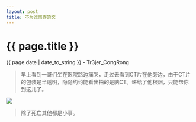 ```yaml
---
layout: post
title: 不为谁而作的文
---
```


{{ page.title }}
================
<p class="date">{{ page.date | date_to_string }} - Tr3jer_CongRong</p>

> 早上看到一哥们坐在医院路边痛哭，走过去看到CT片在他旁边，由于CT片的包装是半透明，隐隐约约能看出拍的是脑CT。递给了他根烟，只能帮你到这儿了。

<img src="https://blog-1252048719.cos.ap-shanghai.myqcloud.com/95%5BR%2556B%5D%2518~BF8AR%7D5$KF.jpg">

> 除了死亡其他都是小事。


